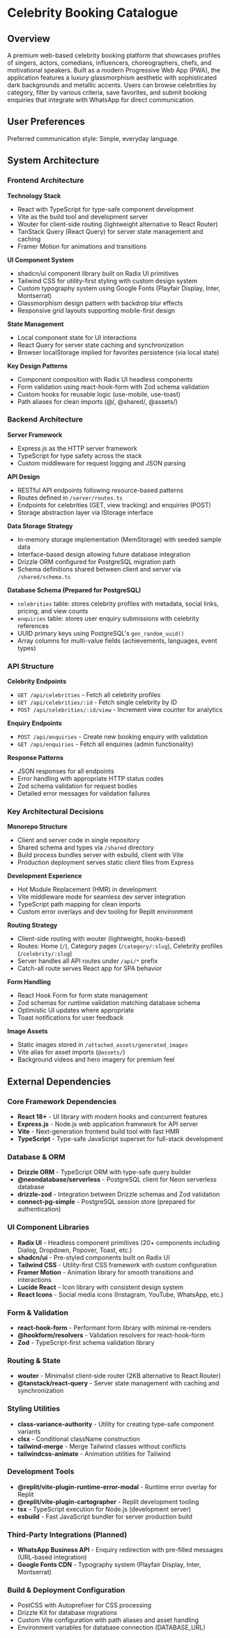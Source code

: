 # Celebrity Booking Catalogue

## Overview

A premium web-based celebrity booking platform that showcases profiles of singers, actors, comedians, influencers, choreographers, chefs, and motivational speakers. Built as a modern Progressive Web App (PWA), the application features a luxury glassmorphism aesthetic with sophisticated dark backgrounds and metallic accents. Users can browse celebrities by category, filter by various criteria, save favorites, and submit booking enquiries that integrate with WhatsApp for direct communication.

## User Preferences

Preferred communication style: Simple, everyday language.

## System Architecture

### Frontend Architecture

**Technology Stack**
- React with TypeScript for type-safe component development
- Vite as the build tool and development server
- Wouter for client-side routing (lightweight alternative to React Router)
- TanStack Query (React Query) for server state management and caching
- Framer Motion for animations and transitions

**UI Component System**
- shadcn/ui component library built on Radix UI primitives
- Tailwind CSS for utility-first styling with custom design system
- Custom typography system using Google Fonts (Playfair Display, Inter, Montserrat)
- Glassmorphism design pattern with backdrop blur effects
- Responsive grid layouts supporting mobile-first design

**State Management**
- Local component state for UI interactions
- React Query for server state caching and synchronization
- Browser localStorage implied for favorites persistence (via local state)

**Key Design Patterns**
- Component composition with Radix UI headless components
- Form validation using react-hook-form with Zod schema validation
- Custom hooks for reusable logic (use-mobile, use-toast)
- Path aliases for clean imports (@/, @shared/, @assets/)

### Backend Architecture

**Server Framework**
- Express.js as the HTTP server framework
- TypeScript for type safety across the stack
- Custom middleware for request logging and JSON parsing

**API Design**
- RESTful API endpoints following resource-based patterns
- Routes defined in `/server/routes.ts`
- Endpoints for celebrities (GET, view tracking) and enquiries (POST)
- Storage abstraction layer via IStorage interface

**Data Storage Strategy**
- In-memory storage implementation (MemStorage) with seeded sample data
- Interface-based design allowing future database integration
- Drizzle ORM configured for PostgreSQL migration path
- Schema definitions shared between client and server via `/shared/schema.ts`

**Database Schema (Prepared for PostgreSQL)**
- `celebrities` table: stores celebrity profiles with metadata, social links, pricing, and view counts
- `enquiries` table: stores user enquiry submissions with celebrity references
- UUID primary keys using PostgreSQL's `gen_random_uuid()`
- Array columns for multi-value fields (achievements, languages, event types)

### API Structure

**Celebrity Endpoints**
- `GET /api/celebrities` - Fetch all celebrity profiles
- `GET /api/celebrities/:id` - Fetch single celebrity by ID
- `POST /api/celebrities/:id/view` - Increment view counter for analytics

**Enquiry Endpoints**
- `POST /api/enquiries` - Create new booking enquiry with validation
- `GET /api/enquiries` - Fetch all enquiries (admin functionality)

**Response Patterns**
- JSON responses for all endpoints
- Error handling with appropriate HTTP status codes
- Zod schema validation for request bodies
- Detailed error messages for validation failures

### Key Architectural Decisions

**Monorepo Structure**
- Client and server code in single repository
- Shared schema and types via `/shared` directory
- Build process bundles server with esbuild, client with Vite
- Production deployment serves static client files from Express

**Development Experience**
- Hot Module Replacement (HMR) in development
- Vite middleware mode for seamless dev server integration
- TypeScript path mapping for clean imports
- Custom error overlays and dev tooling for Replit environment

**Routing Strategy**
- Client-side routing with wouter (lightweight, hooks-based)
- Routes: Home (`/`), Category pages (`/category/:slug`), Celebrity profiles (`/celebrity/:slug`)
- Server handles all API routes under `/api/*` prefix
- Catch-all route serves React app for SPA behavior

**Form Handling**
- React Hook Form for form state management
- Zod schemas for runtime validation matching database schema
- Optimistic UI updates where appropriate
- Toast notifications for user feedback

**Image Assets**
- Static images stored in `/attached_assets/generated_images`
- Vite alias for asset imports (`@assets/`)
- Background videos and hero imagery for premium feel

## External Dependencies

### Core Framework Dependencies
- **React 18+** - UI library with modern hooks and concurrent features
- **Express.js** - Node.js web application framework for API server
- **Vite** - Next-generation frontend build tool with fast HMR
- **TypeScript** - Type-safe JavaScript superset for full-stack development

### Database & ORM
- **Drizzle ORM** - TypeScript ORM with type-safe query builder
- **@neondatabase/serverless** - PostgreSQL client for Neon serverless database
- **drizzle-zod** - Integration between Drizzle schemas and Zod validation
- **connect-pg-simple** - PostgreSQL session store (prepared for authentication)

### UI Component Libraries
- **Radix UI** - Headless component primitives (20+ components including Dialog, Dropdown, Popover, Toast, etc.)
- **shadcn/ui** - Pre-styled components built on Radix UI
- **Tailwind CSS** - Utility-first CSS framework with custom configuration
- **Framer Motion** - Animation library for smooth transitions and interactions
- **Lucide React** - Icon library with consistent design system
- **React Icons** - Social media icons (Instagram, YouTube, WhatsApp, etc.)

### Form & Validation
- **react-hook-form** - Performant form library with minimal re-renders
- **@hookform/resolvers** - Validation resolvers for react-hook-form
- **Zod** - TypeScript-first schema validation library

### Routing & State
- **wouter** - Minimalist client-side router (2KB alternative to React Router)
- **@tanstack/react-query** - Server state management with caching and synchronization

### Styling Utilities
- **class-variance-authority** - Utility for creating type-safe component variants
- **clsx** - Conditional className construction
- **tailwind-merge** - Merge Tailwind classes without conflicts
- **tailwindcss-animate** - Animation utilities for Tailwind

### Development Tools
- **@replit/vite-plugin-runtime-error-modal** - Runtime error overlay for Replit
- **@replit/vite-plugin-cartographer** - Replit development tooling
- **tsx** - TypeScript execution for Node.js (development server)
- **esbuild** - Fast JavaScript bundler for server production build

### Third-Party Integrations (Planned)
- **WhatsApp Business API** - Enquiry redirection with pre-filled messages (URL-based integration)
- **Google Fonts CDN** - Typography system (Playfair Display, Inter, Montserrat)

### Build & Deployment Configuration
- PostCSS with Autoprefixer for CSS processing
- Drizzle Kit for database migrations
- Custom Vite configuration with path aliases and asset handling
- Environment variables for database connection (DATABASE_URL)